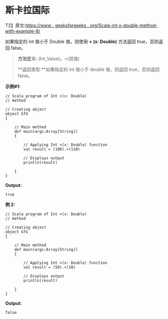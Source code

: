 # 斯卡拉国际

T2】原文:[https://www . geeksforgeeks . org/Scala-int-x-double-method-with-example-9/](https://www.geeksforgeeks.org/scala-int-x-double-method-with-example-9/)

如果指定的 int 值小于 Double 值，则使用 **< (x: Double)** 方法返回 true，否则返回 false。

> **方法定义:** (Int_Value)。<(双值)
> 
> **返回类型:**如果指定的 int 值小于 double 值，则返回 true，否则返回 false。

**示例#1:**

```
// Scala program of Int <(x: Double)
// method

// Creating object
object GfG
{ 

    // Main method
    def main(args:Array[String])
    {

        // Applying Int <(x: Double) function
        val result = (100).<(110)

        // Displays output
        println(result)

    }
} 
```

**Output:**

```
true

```

**例 2:**

```
// Scala program of Int <(x: Double)
// method

// Creating object
object GfG
{ 

    // Main method
    def main(args:Array[String])
    {

        // Applying Int <(x: Double) function
        val result = (50).<(10)

        // Displays output
        println(result)

    }
} 
```

**Output:**

```
false

```